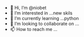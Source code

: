 - 👋 Hi, I’m @niobet
- 👀 I’m interested in ...new skils
- 🌱 I’m currently learning ...python
- 💞️ I’m looking to collaborate on ...
- 📫 How to reach me ...

<!---
niobet/niobet is a ✨ special ✨ repository because its `README.md` (this file) appears on your GitHub profile.
You can click the Preview link to take a look at your changes.
--->
